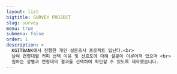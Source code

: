 ```yaml
---
layout: list
bigtitle: SURVEY PROJECT
slug: survey
menu: true
submenu: false
order: 1
description: >
  KGITBANK에서 진행한 개인 설문조사 프로젝트 입닌다.<br>
  남여 연령대별 커피 선택 이유 및 선호도에 대해 설문이 이루어져 있으며 <br>
  원하는 성별과 연령대의 결과를 선택하여 확인할 수 있도록 제작했습니다.
---
```

